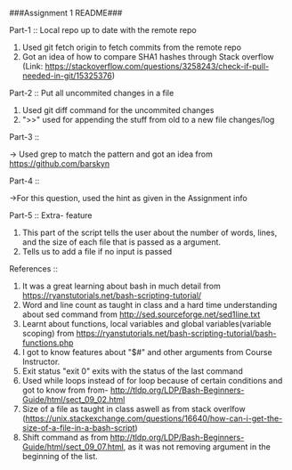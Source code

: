 ###Assignment 1 README###

Part-1 :: Local repo up to date with the remote repo

1. Used git fetch origin to fetch commits from the remote repo
2. Got an idea of how to compare SHA1 hashes through Stack overflow (Link: https://stackoverflow.com/questions/3258243/check-if-pull-needed-in-git/15325376)

Part-2 :: Put all uncommited changes in a file

1. Used git diff command for the uncommited changes
2. ">>" used for appending the stuff from old to a new file changes/log

Part-3 :: 

-> Used grep to match the pattern and got an idea from https://github.com/barskyn
 
Part-4 ::

->For this question, used the hint as given in the Assignment info

Part-5 :: Extra- feature

1. This part of the script tells the user about the number of words, lines, and the size of each file that is passed as a argument.
2. Tells us to add a file if no input is passed

References ::

1. It was a great learning about bash in much detail from https://ryanstutorials.net/bash-scripting-tutorial/
2. Word and line count as taught in class and a hard time understanding about sed command from http://sed.sourceforge.net/sed1line.txt
3. Learnt about functions, local variables and global variables(variable scoping) from https://ryanstutorials.net/bash-scripting-tutorial/bash-functions.php
4. I got to know features about "$#" and other arguments from Course Instructor.
5. Exit status "exit 0" exits with the status of the last command
6. Used while loops instead of for loop because of certain conditions and got to know from from- http://tldp.org/LDP/Bash-Beginners-Guide/html/sect_09_02.html
7. Size of a file as taught in class aswell as from stack overlfow (https://unix.stackexchange.com/questions/16640/how-can-i-get-the-size-of-a-file-in-a-bash-script)
8. Shift command as from http://tldp.org/LDP/Bash-Beginners-Guide/html/sect_09_07.html, as it was not removing argument in the beginning of the list.
